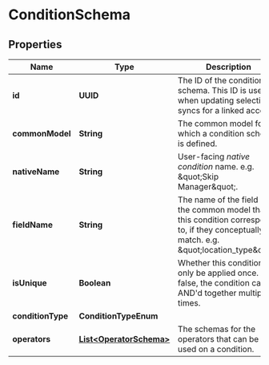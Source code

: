 

# ConditionSchema


## Properties

Name | Type | Description | Notes
------------ | ------------- | ------------- | -------------
**id** | **UUID** | The ID of the condition schema. This ID is used when updating selective syncs for a linked account. | 
**commonModel** | **String** | The common model for which a condition schema is defined. |  [optional] [readonly]
**nativeName** | **String** | User-facing *native condition* name. e.g. \&quot;Skip Manager\&quot;. | 
**fieldName** | **String** | The name of the field on the common model that this condition corresponds to, if they conceptually match. e.g. \&quot;location_type\&quot;. | 
**isUnique** | **Boolean** | Whether this condition can only be applied once. If false, the condition can be AND&#39;d together multiple times. |  [optional]
**conditionType** | **ConditionTypeEnum** |  | 
**operators** | [**List&lt;OperatorSchema&gt;**](OperatorSchema.md) | The schemas for the operators that can be used on a condition. | 



